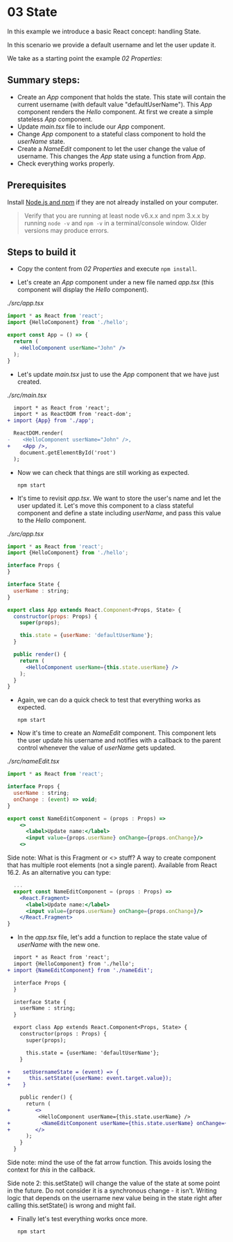 # 03 State

In this example we introduce a basic React concept: handling State.

In this scenario we provide a default username and let the user update it.

We take as a starting point the example _02 Properties_:

## Summary steps:

- Create an _App_ component that holds the state. This state will contain the current
username (with default value "defaultUserName").
This _App_ component renders the _Hello_ component. At first we create a simple stateless
_App_ component.
- Update _main.tsx_ file to include our _App_ component.
- Change _App_ component to a stateful class component to hold the _userName_ state.
- Create a _NameEdit_ component to let the user change the value of username. This changes the _App_ state
using a function from _App_.
- Check everything works properly.

## Prerequisites

Install [Node.js and npm](https://nodejs.org) if they are not already installed on your computer.

> Verify that you are running at least node v6.x.x and npm 3.x.x by running `node -v` and `npm -v` in a terminal/console window. Older versions may produce errors.

## Steps to build it

- Copy the content from _02 Properties_ and execute `npm install`.

- Let's create an _App_ component under a new file named _app.tsx_ (this component will display the _Hello_ component).

_./src/app.tsx_

```jsx
import * as React from 'react';
import {HelloComponent} from './hello';

export const App = () => {
  return (
    <HelloComponent userName="John" />
  );
}
```

- Let's update _main.tsx_ just to use the _App_ component that we have just created.

_./src/main.tsx_

```diff
  import * as React from 'react';
  import * as ReactDOM from 'react-dom';
+ import {App} from './app';

  ReactDOM.render(
-    <HelloComponent userName="John" />,
+    <App />,
    document.getElementById('root')
  );
```

- Now we can check that things are still working as expected.

  ```
  npm start
  ```

- It's time to revisit _app.tsx_. We want to store the user's name and let the user updated it. Let's move this component to a class stateful component and define a state including _userName_, and pass this value to the _Hello_ component.

_./src/app.tsx_

```jsx
import * as React from 'react';
import {HelloComponent} from './hello';

interface Props {
}

interface State {
  userName : string;
}

export class App extends React.Component<Props, State> {
  constructor(props: Props) {
    super(props);

    this.state = {userName: 'defaultUserName'};
  }

  public render() {
    return (
      <HelloComponent userName={this.state.userName} />
    );
  }
}
```

- Again, we can do a quick check to test that everything works as expected.

  ```
  npm start
  ```

- Now it's time to create an _NameEdit_ component. This component lets the user update his username and notifies with a callback to the parent control whenever the value of _userName_ gets updated.

_./src/nameEdit.tsx_

```jsx
import * as React from 'react';

interface Props {
  userName : string;
  onChange : (event) => void;
}

export const NameEditComponent = (props : Props) => 
    <>
      <label>Update name:</label>
      <input value={props.userName} onChange={props.onChange}/>
    <>
```

Side note: What is this Fragment or <> stuff? A way to create component that has multiple root elements (not a single parent). Available from React 16.2. As an alternative you can type:

```jsx
  ...
  export const NameEditComponent = (props : Props) => 
    <React.Fragment>
      <label>Update name:</label>
      <input value={props.userName} onChange={props.onChange}/>
    </React.Fragment>
}
```

- In the _app.tsx_ file, let's add a function to replace the state value of _userName_ with the new one.

```diff
  import * as React from 'react';
  import {HelloComponent} from './hello';
+ import {NameEditComponent} from './nameEdit';

  interface Props {
  }

  interface State {
    userName : string;
  }

  export class App extends React.Component<Props, State> {
    constructor(props : Props) {
      super(props);

      this.state = {userName: 'defaultUserName'};
    }

+    setUsernameState = (event) => {
+      this.setState({userName: event.target.value});
+    }

    public render() {
      return (
+        <>
          <HelloComponent userName={this.state.userName} />
+          <NameEditComponent userName={this.state.userName} onChange={this.setUsernameState} />
+        </>
      );
    }
  }
```

Side note: mind the use of the fat arrow function. This avoids losing the context for _this_ in the callback.

Side note 2: this.setState() will change the value of the state at some point in the future. Do not consider it is a synchronous change - it isn't. Writing logic that depends on the username new value being in the state right after calling this.setState() is wrong and might fail.

- Finally let's test everything works once more.

  ```
  npm start
  ```

